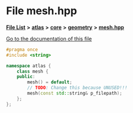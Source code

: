 

# File mesh.hpp

[**File List**](files.md) **>** [**atlas**](dir_1e6ffef027cfcf7ded3287660b505c9f.md) **>** [**core**](dir_ab5f97e7ae27ba905c508150b2df25d1.md) **>** [**geometry**](dir_b5becf243c0000df8fbe7c991f964f21.md) **>** [**mesh.hpp**](core_2geometry_2mesh_8hpp.md)

[Go to the documentation of this file](core_2geometry_2mesh_8hpp.md)


```C++
#pragma once
#include <string>

namespace atlas {
    class mesh {
    public:
        mesh() = default;
        // TODO: Change this because UNUSED!!!
        mesh(const std::string& p_filepath);
    };
};
```


